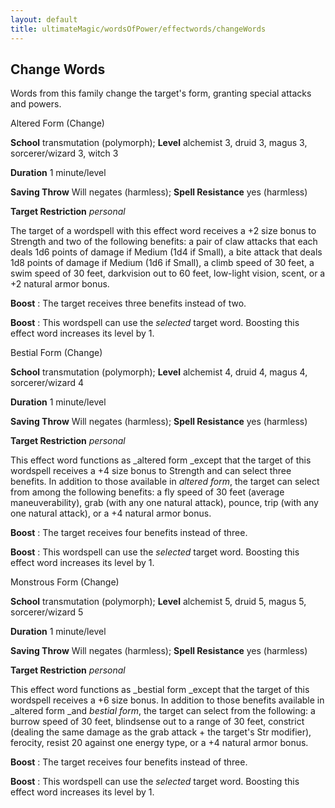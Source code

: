 ```yaml
---
layout: default
title: ultimateMagic/wordsOfPower/effectwords/changeWords
---
```

## Change Words

Words from this family change the target's form, granting special attacks and powers.

Altered Form (Change)

**School** transmutation (polymorph); **Level** alchemist 3, druid 3, magus 3, sorcerer/wizard 3, witch 3

**Duration** 1 minute/level

**Saving Throw** Will negates (harmless); **Spell Resistance** yes (harmless)

**Target Restriction** _personal_

The target of a wordspell with this effect word receives a +2 size bonus to Strength and two of the following benefits: a pair of claw attacks that each deals 1d6 points of damage if Medium (1d4 if Small), a bite attack that deals 1d8 points of damage if Medium (1d6 if Small), a climb speed of 30 feet, a swim speed of 30 feet, darkvision out to 60 feet, low-light vision, scent, or a +2 natural armor bonus.

**Boost** : The target receives three benefits instead of two.

**Boost** : This wordspell can use the _selected_ target word. Boosting this effect word increases its level by 1.

Bestial Form (Change)

**School** transmutation (polymorph); **Level** alchemist 4, druid 4, magus 4, sorcerer/wizard 4

**Duration** 1 minute/level

**Saving Throw** Will negates (harmless); **Spell Resistance** yes (harmless)

**Target Restriction** _personal_

This effect word functions as _altered form _except that the target of this wordspell receives a +4 size bonus to Strength and can select three benefits. In addition to those available in _altered form_, the target can select from among the following benefits: a fly speed of 30 feet (average maneuverability), grab (with any one natural attack), pounce, trip (with any one natural attack), or a +4 natural armor bonus.

**Boost** : The target receives four benefits instead of three.

**Boost** : This wordspell can use the _selected_ target word. Boosting this effect word increases its level by 1.

Monstrous Form (Change)

**School** transmutation (polymorph); **Level** alchemist 5, druid 5, magus 5, sorcerer/wizard 5

**Duration** 1 minute/level

**Saving Throw** Will negates (harmless); **Spell Resistance** yes (harmless)

**Target Restriction** _personal_

This effect word functions as _bestial form _except that the target of this wordspell receives a +6 size bonus. In addition to those benefits available in _altered form _and _bestial form_, the target can select from the following: a burrow speed of 30 feet, blindsense out to a range of 30 feet, constrict (dealing the same damage as the grab attack + the target's Str modifier), ferocity, resist 20 against one energy type, or a +4 natural armor bonus.

**Boost** : The target receives four benefits instead of three.

**Boost** : This wordspell can use the _selected_ target word. Boosting this effect word increases its level by 1.

